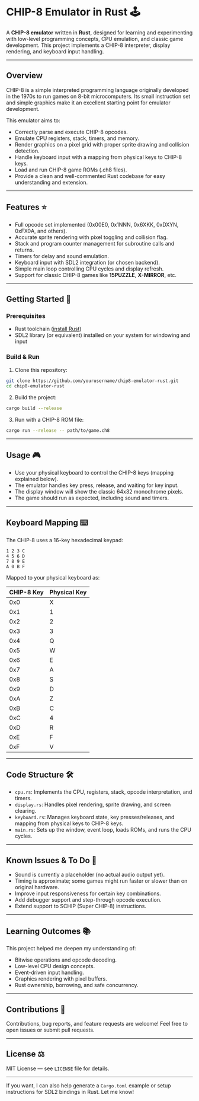 
# CHIP-8 Emulator in Rust 🕹️

A **CHIP-8 emulator** written in **Rust**, designed for learning and experimenting with low-level programming concepts, CPU emulation, and classic game development. This project implements a CHIP-8 interpreter, display rendering, and keyboard input handling.

---

## Overview

CHIP-8 is a simple interpreted programming language originally developed in the 1970s to run games on 8-bit microcomputers. Its small instruction set and simple graphics make it an excellent starting point for emulator development.

This emulator aims to:

- Correctly parse and execute CHIP-8 opcodes.
- Emulate CPU registers, stack, timers, and memory.
- Render graphics on a pixel grid with proper sprite drawing and collision detection.
- Handle keyboard input with a mapping from physical keys to CHIP-8 keys.
- Load and run CHIP-8 game ROMs (.ch8 files).
- Provide a clean and well-commented Rust codebase for easy understanding and extension.

---

## Features ⭐

- Full opcode set implemented (0x00E0, 0x1NNN, 0x6XKK, 0xDXYN, 0xFX0A, and others).
- Accurate sprite rendering with pixel toggling and collision flag.
- Stack and program counter management for subroutine calls and returns.
- Timers for delay and sound emulation.
- Keyboard input with SDL2 integration (or chosen backend).
- Simple main loop controlling CPU cycles and display refresh.
- Support for classic CHIP-8 games like **15PUZZLE**, **X-MIRROR**, etc.

---

## Getting Started 🚀

### Prerequisites

- Rust toolchain ([install Rust](https://rust-lang.org/tools/install))
- SDL2 library (or equivalent) installed on your system for windowing and input

### Build & Run

1. Clone this repository:

```bash
git clone https://github.com/yourusername/chip8-emulator-rust.git
cd chip8-emulator-rust
```

2. Build the project:

```bash
cargo build --release
```

3. Run with a CHIP-8 ROM file:

```bash
cargo run --release -- path/to/game.ch8
```

---

## Usage 🎮

- Use your physical keyboard to control the CHIP-8 keys (mapping explained below).
- The emulator handles key press, release, and waiting for key input.
- The display window will show the classic 64x32 monochrome pixels.
- The game should run as expected, including sound and timers.

---

## Keyboard Mapping ⌨️

The CHIP-8 uses a 16-key hexadecimal keypad:

```
1 2 3 C
4 5 6 D
7 8 9 E
A 0 B F
```

Mapped to your physical keyboard as:

| CHIP-8 Key | Physical Key |
|------------|--------------|
| 0x0        | X            |
| 0x1        | 1            |
| 0x2        | 2            |
| 0x3        | 3            |
| 0x4        | Q            |
| 0x5        | W            |
| 0x6        | E            |
| 0x7        | A            |
| 0x8        | S            |
| 0x9        | D            |
| 0xA        | Z            |
| 0xB        | C            |
| 0xC        | 4            |
| 0xD        | R            |
| 0xE        | F            |
| 0xF        | V            |

---

## Code Structure 🛠️

- `cpu.rs`: Implements the CPU, registers, stack, opcode interpretation, and timers.
- `display.rs`: Handles pixel rendering, sprite drawing, and screen clearing.
- `keyboard.rs`: Manages keyboard state, key presses/releases, and mapping from physical keys to CHIP-8 keys.
- `main.rs`: Sets up the window, event loop, loads ROMs, and runs the CPU cycles.

---

## Known Issues & To Do 📝

- Sound is currently a placeholder (no actual audio output yet).
- Timing is approximate; some games might run faster or slower than on original hardware.
- Improve input responsiveness for certain key combinations.
- Add debugger support and step-through opcode execution.
- Extend support to SCHIP (Super CHIP-8) instructions.

---

## Learning Outcomes 📚

This project helped me deepen my understanding of:

- Bitwise operations and opcode decoding.
- Low-level CPU design concepts.
- Event-driven input handling.
- Graphics rendering with pixel buffers.
- Rust ownership, borrowing, and safe concurrency.

---

## Contributions 🤝

Contributions, bug reports, and feature requests are welcome! Feel free to open issues or submit pull requests.

---

## License ⚖️

MIT License — see `LICENSE` file for details.

---

If you want, I can also help generate a `Cargo.toml` example or setup instructions for SDL2 bindings in Rust. Let me know!
